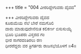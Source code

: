 +++
title = "004 ವೀರರಿದ್ದೇಗುವರು ದೈವದ"

+++
ವೀರರಿದ್ದೇಗುವರು ದೈವದ  
ಕೂರುಮೆಯ ನೆಲೆ ಬೇರೆ ನಮಗೊಲಿ  
ದಾರು ಮಾಡುವುದೇನೆನುತ ಕಲಿಕರ್ಣ ಬಿಸುಸುಯ್ಯೆ  
ಭೂರಿ ಭೂಪರು ವಿಸ್ತರದ ಗಂ  
ಭೀರ ಸಾಗರದಂತಿರಲು ರಣ  
ಧೀರರೆದ್ದರು ವರ ತ್ರಿಗರ್ತರು ರಾಜಸಭೆಯೊಳಗೆ     ॥4॥
